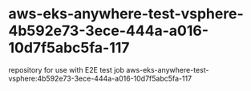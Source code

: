 # aws-eks-anywhere-test-vsphere-4b592e73-3ece-444a-a016-10d7f5abc5fa-117
repository for use with E2E test job aws-eks-anywhere-test-vsphere:4b592e73-3ece-444a-a016-10d7f5abc5fa-117
